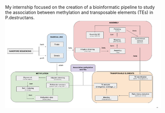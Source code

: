 My internship focused on the creation of a bioinformatic pipeline to study the association between methylation and transposable elements (TEs) in P.destructans.
![alt text](https://github.com/OceaneMion/Report_LAB_3/blob/main/Images/workflow.png)
